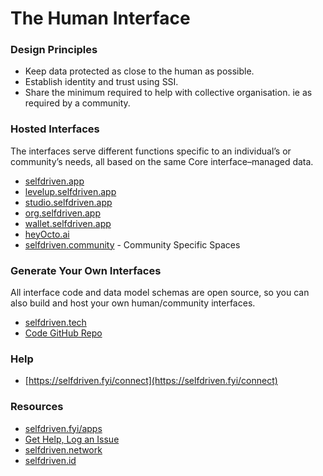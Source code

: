 # The Human Interface

### Design Principles

- Keep data protected as close to the human as possible.
- Establish identity and trust using SSI.
- Share the minimum required to help with collective organisation. ie as required by a community.

### Hosted Interfaces

The interfaces serve different functions specific to an individual’s or community’s needs, all based on the same Core interface–managed data.

- [selfdriven.app](https://selfdriven.app)
- [levelup.selfdriven.app](https://levelup.selfdriven.app)
- [studio.selfdriven.app](https://studio.selfdriven.app)
- [org.selfdriven.app](https://org.selfdriven.app)
- [wallet.selfdriven.app](https://wallet.selfdriven.app)
- [heyOcto.ai](https://heyOcto.ai)
- [selfdriven.community](https://selfdriven.community) - Community Specific Spaces

### Generate Your Own Interfaces

All interface code and data model schemas are open source, so you can also build and host your own human/community interfaces.

- [selfdriven.tech](https://selfdriven.tech)
- [Code GitHub Repo](https://github.com/selfdriven-tech/interface-human) 

### Help

- [https://selfdriven.fyi/connect](https://selfdriven.fyi/connect)  

### Resources
- [selfdriven.fyi/apps](https://selfdriven.fyi/apps)
- [Get Help, Log an Issue](https://github.com/selfdriven-foundation/selfdriven-network/issues)
- [selfdriven.network](https://selfdriven.network)  
- [selfdriven.id](https://selfdriven.id)

